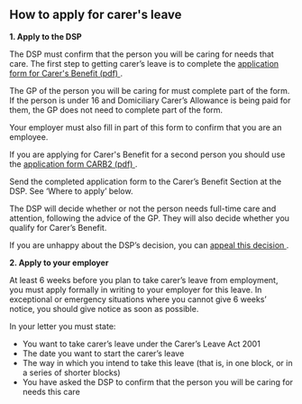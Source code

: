 ##  How to apply for carer's leave

**1\. Apply to the DSP**

The DSP must confirm that the person you will be caring for needs that care.
The first step to getting carer’s leave is to complete the [ application form
for Carer's Benefit (pdf)
](https://assets.gov.ie/19923/2847745f86944188b90be0e885bf4a01.pdf) .

The GP of the person you will be caring for must complete part of the form. If
the person is under 16 and Domiciliary Carer’s Allowance is being paid for
them, the GP does not need to complete part of the form.

Your employer must also fill in part of this form to confirm that you are an
employee.

If you are applying for Carer's Benefit for a second person you should use the
[ application form CARB2 (pdf)
](https://assets.gov.ie/73468/4c7792255472461b87e546dc5bfd5a56.pdf) .

Send the completed application form to the Carer’s Benefit Section at the DSP.
See ‘Where to apply’ below.

The DSP will decide whether or not the person needs full-time care and
attention, following the advice of the GP. They will also decide whether you
qualify for Carer’s Benefit.

If you are unhappy about the DSP’s decision, you can [ appeal this decision
](/en/social-welfare/irish-social-welfare-system/social-welfare-appeals/) .

**2\. Apply to your employer**

At least 6 weeks before you plan to take carer’s leave from employment, you
must apply formally in writing to your employer for this leave. In exceptional
or emergency situations where you cannot give 6 weeks’ notice, you should give
notice as soon as possible.

In your letter you must state:

  * You want to take carer’s leave under the Carer’s Leave Act 2001 
  * The date you want to start the carer’s leave 
  * The way in which you intend to take this leave (that is, in one block, or in a series of shorter blocks) 
  * You have asked the DSP to confirm that the person you will be caring for needs this care 
